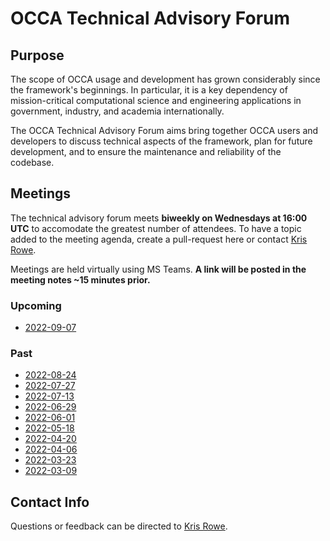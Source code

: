# OCCA Technical Advisory Forum

## Purpose

The scope of OCCA usage and development has grown considerably since the framework's beginnings. In particular, it is a key dependency of mission-critical computational science and engineering applications in government, industry, and academia internationally. 

The OCCA Technical Advisory Forum aims bring together OCCA users and developers to discuss technical aspects of the framework, plan for future development, and to ensure the maintenance and reliability of the codebase.

## Meetings

The technical advisory forum meets **biweekly on Wednesdays at 16:00 UTC** to accomodate the greatest number of attendees. To have a topic added to the meeting agenda, create a pull-request here or contact [Kris Rowe](mailto:kris.rowe@anl.gov).

Meetings are held virtually using MS Teams. **A link will be posted in the meeting notes ~15 minutes prior.**

### Upcoming

- [2022-09-07](meeting-nodes/2022-09-07.md)

### Past

- [2022-08-24](meeting-notes/2022-08-24.md)
- [2022-07-27](meeting-notes/2022-07-27.md)
- [2022-07-13](meeting-notes/2022-07-13.md)
- [2022-06-29](meeting-notes/2022-06-29.md)
- [2022-06-01](meeting-notes/2022-06-01.md)
- [2022-05-18](meeting-notes/2022-05-18.md)
- [2022-04-20](meeting-notes/2022-04-20.md)
- [2022-04-06](meeting-notes/2022-04-06.md)
- [2022-03-23](meeting-notes/2022-03-23.md)
- [2022-03-09](meeting-notes/2022-03-09.md)

## Contact Info

Questions or feedback can be directed to [Kris Rowe](mailto:kris.rowe@anl.gov).
